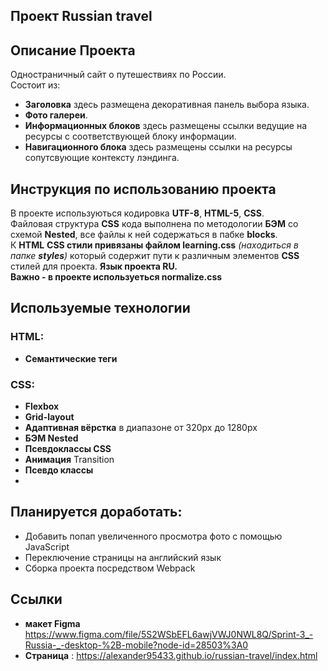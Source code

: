 ## Проект Russian travel


## Описание Проекта
Одностраничный сайт о путешествиях по России.  
Состоит из:
- **Заголовка** здесь размещена декоративная панель выбора языка.  
- **Фото галереи**. 
- **Информационных блоков** здесь размещены ссылки ведущие на ресурсы с соответствующей блоку информации. 
- **Навигационного блока** здесь размещены ссылки на ресурсы сопутсвующие контексту лэндинга.
## Инструкция по использованию проекта
В проекте используються кодировка **UTF-8**, **HTML-5**, **CSS**.  
Файловая структура **CSS** кода выполнена по методологии **БЭМ** со схемой **Nested**, все файлы к ней содержаться в пабке **blocks**.   
К **HTML**  **CSS стили привязаны файлом learning.css** *(находиться в папке **styles**)* который содержит пути к 
различным элементов **CSS** стилей для проекта. 
**Язык проекта RU.**  
**Важно - в проекте используеться normalize.css** 

## Используемые технологии
### HTML:
- **Семантические теги**
### CSS:
- **Flexbox**
- **Grid-layout**
- **Адаптивная вёрстка** в диапазоне от 320px до 1280px
- **БЭМ Nested**
- **Псевдоклассы CSS**
- **Анимация**  Transition 
- **Псевдо классы**
- 
## Планируется доработать:
- Добавить попап увеличенного просмотра фото с помощью JavaScript
- Переключение страницы на английский язык
- Сборка проекта посредством Webpack

## Ссылки
- **макет Figma** https://www.figma.com/file/5S2WSbEFL6awjVWJ0NWL8Q/Sprint-3_-Russia-_-desktop-%2B-mobile?node-id=28503%3A0     
- **Страница** : https://alexander95433.github.io/russian-travel/index.html



